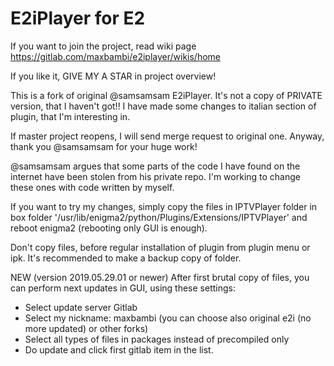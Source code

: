 # E2iPlayer for E2

If you want to join the project, read wiki page 
https://gitlab.com/maxbambi/e2iplayer/wikis/home

If you like it, GIVE MY A STAR in project overview!

This is a fork of original @samsamsam E2iPlayer.
It's not a copy of PRIVATE version, that I haven't got!!
I have made some changes to italian section of plugin, that I'm interesting in.

If master project reopens, I will send merge request to original one.
Anyway, thank you @samsamsam for your huge work!

@samsamsam argues that some parts of the code I have found on the internet have been stolen from his private repo.
I'm working to change these ones with code written by myself.

If you want to try my changes, simply copy the files in IPTVPlayer folder 
in box folder '/usr/lib/enigma2/python/Plugins/Extensions/IPTVPlayer'
and reboot enigma2 (rebooting only GUI is enough).

Don't copy files, before regular installation of plugin from plugin menu or ipk.
It's recommended to make a backup copy of folder.

NEW (version 2019.05.29.01 or newer) 
After first brutal copy of files, you can perform next updates in GUI, using these settings:
*  Select update server Gitlab
*  Select my nickname: maxbambi (you can choose also original e2i (no more updated) or other forks)
*  Select all types of files in packages instead of precompiled only
*  Do update and click first gitlab item in the list.
